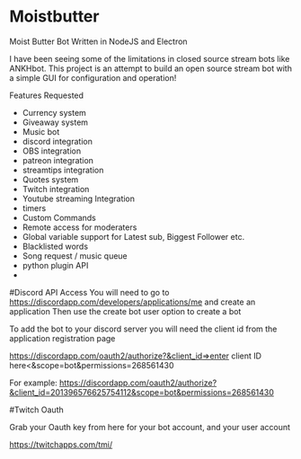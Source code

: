 # Moistbutter
Moist Butter Bot Written in NodeJS and Electron

I have been seeing some of the limitations in closed source stream bots like ANKHbot. This project is an attempt to build an open source stream bot with a simple GUI for configuration and operation!


Features Requested

* Currency system
* Giveaway system
* Music bot
* discord integration
* OBS integration
* patreon integration
* streamtips integration
* Quotes system
* Twitch integration
* Youtube streaming Integration
* timers
* Custom Commands
* Remote access for moderaters
* Global variable support for Latest sub, Biggest Follower etc.
* Blacklisted words
* Song request / music queue
* python plugin API
* 

#Discord API Access
You will need to go to 
https://discordapp.com/developers/applications/me
and create an application
Then use the create bot user option to create a bot

To add the bot to your discord server 
you will need the client id from the application registration page

https://discordapp.com/oauth2/authorize?&client_id=>enter client ID here<&scope=bot&permissions=268561430

For example:
https://discordapp.com/oauth2/authorize?&client_id=201396576625754112&scope=bot&permissions=268561430

#Twitch Oauth 

Grab your Oauth key from here for your bot account, and your user account

https://twitchapps.com/tmi/
